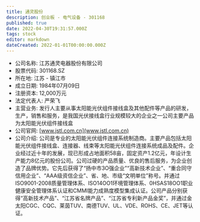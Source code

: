 ```yaml
---
title: 通灵股份
description: 创业板 - 电气设备 - 301168
published: true
date: 2022-04-30T19:31:57.000Z
tags: stock
editor: markdown
dateCreated: 2022-01-01T00:00:00.000Z
---
```


- 公司名称: 江苏通灵电器股份有限公司
- 股票代码: 301168.SZ
- 所在地: 江苏 - 镇江市
- 成立日期: 1984年07月09日
- 注册资本: 12,000万元
- 法定代表人: 严荣飞
- 主营业务: 发行人主要从事太阳能光伏组件接线盒及其他配件等产品的研发，生产，销售和服务，是我国光伏接线盒行业规模较大的企业之一公司主要产品为太阳能光伏组件接线盒
- 公司官网: [www.jstl.com.cn](www.jstl.com.cn)
- 公司介绍: 公司是专业的太阳能光伏组件连接系统制造商。主要产品包括太阳能光伏组件接线盒、连接器、线束等太阳能光伏组件连接系统成品及配件。企业经过近十年的发展，现已形成占地面积58亩，固定资产1.2亿元，年设计生产能力8亿元的股份公司。公司过硬的产品质量、优良的售后服务，为企业创造了品牌优势。它先后获得了“扬中市3O强企业”“高新技术企业”、“重合同守信用企业”、“AAA级资信企业”、省、地、市级“文明单位”称号。并通过ISO9001-2008质量管理体系、lSO14OO1环境管理体系、0HSAS18OO1职业健康安全管理体系认证和CMMI能力成熟度模型集成认证。公司产品分别获得“高新技术产品”、“江苏省名牌产品”、“江苏省专利新产品金奖”，并通过金太阳CGC、CQC、莱茵TUV、南德TUV、UL、VDE、ROHS、CE、JET等认证。


